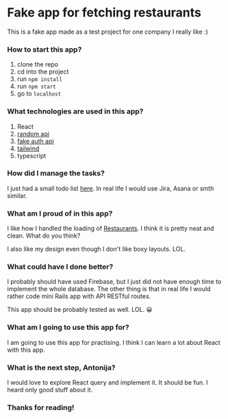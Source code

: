 # Fake app for fetching restaurants

This is a fake app made as a test project for one company I really like :)

### How to start this app?

1. clone the repo
2. cd into the project
3. run `npm install`
4. run `npm start`
5. go to `localhost`

### What technologies are used in this app?

1. React
2. [random api](https://random-data-api.com/api/restaurant/random_restaurant?size=30)
3. [fake auth api](https://reqres.in/)
4. [tailwind](https://tailwindcss.com/)
5. typescript

### How did I manage the tasks?

I just had a small todo list [here](https://github.com/tonkec/restaurants_app/blob/master/TODO.md). In real life I would use Jira, Asana or smth similar.

### What am I proud of in this app?

I like how I handled the loading of [Restaurants](https://github.com/tonkec/restaurants_app/blob/master/src/components/Restaurants/Restaurants.tsx). I think it is pretty neat and clean. What do you think?

I also like my design even though I don't like boxy layouts. LOL.

### What could have I done better?

I probably should have used Firebase, but I just did not have enough time to implement the whole database. The other thing is that in real life I would rather code mini Rails app with API RESTful routes.

This app should be probably tested as well. LOL. 😀

### What am I going to use this app for?

I am going to use this app for practising. I think I can learn a lot about React with this app.

### What is the next step, Antonija?

I would love to explore React query and implement it. It should be fun. I heard only good stuff about it.

### Thanks for reading!
